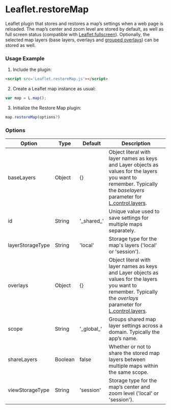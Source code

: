 # Leaflet.restoreMap

Leaflet plugin that stores and restores a map’s settings when a web page is reloaded. The map’s center and zoom level are stored by default, as well as full screen status (compatible with [Leaflet.fullscreen](https://github.com/shaefner-usgs/Leaflet.fullscreen)). Optionally, the selected map layers (base layers, overlays and [grouped overlays](https://github.com/ismyrnow/leaflet-groupedlayercontrol)) can be stored as well.

### Usage Example

1. Include the plugin:

```html
<script src='Leaflet.restoreMap.js'></script>
```

2. Create a Leaflet map instance as usual:

```js
var map = L.map();
```

3. Initialize the Restore Map plugin:

```js
map.restoreMap(options?)
```

### Options

| Option | Type | Default | Description |
| ------ | ------ | ------ | ------ |
| baseLayers | Object | {} | Object literal with layer names as keys and Layer objects as values for the layers you want to remember. Typically the *baselayers* parameter for [L.control.layers](https://leafletjs.com/reference.html#control-layers). |
| id | String | '\_shared\_' | Unique value used to save settings for multiple maps separately. |
| layerStorageType | String | 'local' | Storage type for the map's layers ('local' or 'session'). |
| overlays | Object | {} | Object literal with layer names as keys and Layer objects as values for the layers you want to remember. Typically the *overlays* parameter for [L.control.layers](https://leafletjs.com/reference.html#control-layers). |
| scope | String | '\_global\_' | Groups shared map layer settings across a domain. Typically the app’s name. |
| shareLayers | Boolean | false | Whether or not to share the stored map layers between multiple maps within the same scope. |
| viewStorageType | String | 'session' | Storage type for the map’s center and zoom level ('local' or 'session'). |
